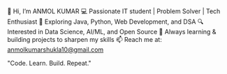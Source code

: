 👋 Hi, I’m ANMOL KUMAR
💻 Passionate IT student | Problem Solver | Tech Enthusiast
🚀 Exploring Java, Python, Web Development, and DSA
🔍 Interested in Data Science, AI/ML, and Open Source
🌱 Always learning & building projects to sharpen my skills
📫 Reach me at: anmolkumarshukla10@gmail.com

"Code. Learn. Build. Repeat."
